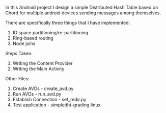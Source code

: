 In this Android project I design a simple Distributed Hash Table based on Chord for multiple android devices sending messages among themselves.

There are specifically three things that I have implemented: 
  1) ID space partitioning/re-partitioning
  2) Ring-based routing
  3) Node joins

Steps Taken:
  1) Writing the Content Provider
  2) Writing the Main Activity

Other Files:
  1) Create AVDs - create_avd.py
  2) Run AVDs - run_avd.py
  3) Establish Connection - set_redir.py 
  4) Test application - simpledht-grading.linux
